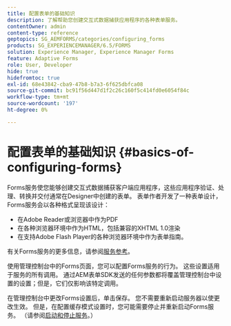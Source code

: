 ```yaml
---
title: 配置表单的基础知识
description: 了解帮助您创建交互式数据捕获应用程序的各种表单服务。
contentOwner: admin
content-type: reference
geptopics: SG_AEMFORMS/categories/configuring_forms
products: SG_EXPERIENCEMANAGER/6.5/FORMS
solution: Experience Manager, Experience Manager Forms
feature: Adaptive Forms
role: User, Developer
hide: true
hidefromtoc: true
exl-id: 68e43842-cba9-47b8-b7a3-6f625dbfca08
source-git-commit: bc91f56d447d1f2c26c160f5c414fd0e6054f84c
workflow-type: tm+mt
source-wordcount: '197'
ht-degree: 0%

---
```


# 配置表单的基础知识 {#basics-of-configuring-forms}

Forms服务使您能够创建交互式数据捕获客户端应用程序，这些应用程序验证、处理、转换并交付通常在Designer中创建的表单。 表单作者开发了一种表单设计，Forms服务会以各种格式呈现该设计：

* 在Adobe Reader或浏览器中作为PDF
* 在各种浏览器环境中作为HTML，包括兼容的XHTML 1.0渲染
* 在支持Adobe Flash Player的各种浏览器环境中作为表单指南。

有关Forms服务的更多信息，请参阅[服务参考](https://www.adobe.com/go/learn_aemforms_services_63)。

使用管理控制台中的Forms页面，您可以配置Forms服务的行为。 这些设置适用于服务的所有调用。 通过AEM表单SDK发送的任何参数都将覆盖管理控制台中设置的设置；但是，它们仅影响该特定调用。

在管理控制台中更改Forms设置后，单击保存。 您不需要重新启动服务器以使更改生效。 但是，在配置缓存模式设置时，您可能需要停止并重新启动Forms服务。 （请参阅[启动和停止服务](/help/forms/using/admin-help/starting-stopping-services.md#starting-and-stopping-services)。）
